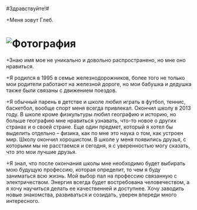 #</u>Здравствуйте!</u>#
 
+Меня зовут Глеб. 
 
 # ![Фотография](https://flomaster.top/uploads/posts/2023-01/1673978368_flomaster-club-p-risunok-beseda-vkontakte-8.jpg)

+Знаю имя мое не уникально и довольно распространено, но мне оно нравиться. 
 
+Я родился в 1995 в семье железнодорожников, более того не только мои родители работают на железной дороге, но мои бабушка и дедушка также были связаны с движением поездов. 
 
+Я обычный парень в детстве и школе любил играть в футбол, теннис, баскетбол, вообще спорт меня всегда привлекал. Окончил школу в 2013 году. В школе кроме физкультуры любил географию и историю, но больше географию мне нравиться узнавать, что-то новое о других странах и о своей стране. Еще один предмет, который я хотел бы выделить отдельно – физика, как по мне это наука о том, как устроен мир. Школу окончил хорошистом. В школе у меня появились друзья, с которыми мы не расстаемся и сегодня, я с уверенностью могу сказать, что это мои лучшие друзья. 
 
+Я знал, что после окончания школы мне необходимо будет выбирать мою будущую профессию, которая определит, то чем я буду заниматься всю жизнь. Мой выбор пал на профессию связанную с электричеством. Энергия всегда будет востребована человечеством, а я хочу научиться делать ее качественней и доступнее. Хочу заводить новые знакомства, развиваться и созидать, уверен впереди много интересного.